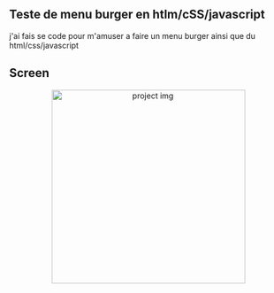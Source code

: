 ## Teste de menu burger en htlm/cSS/javascript

j'ai fais se code pour m'amuser a faire un menu burger ainsi que du html/css/javascript


## Screen 

<p align="center">
<img src="" width="350" title="project img">
</p>
